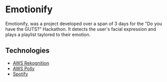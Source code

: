 # Emotionify
Emotionify, was a project developed over a span of 3 days for the "Do you have the GUTS?" Hackathon.
It detects the user's facial expression and plays a playlist taylored to their emotion.

## Technologies
- [AWS Rekognition](https://aws.amazon.com/rekognition/)
- [AWS Polly](https://aws.amazon.com/polly/)
- [Spotify](https://developer.spotify.com/web-api/)


